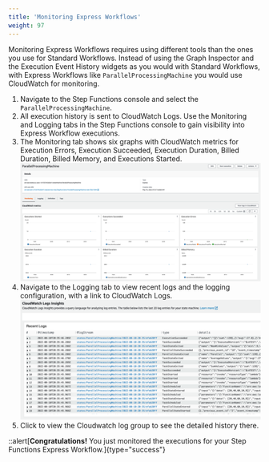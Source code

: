 ```yaml
---
title: 'Monitoring Express Workflows'
weight: 97
---
```


Monitoring Express Workflows requires using different tools than the ones you use for Standard Workflows. Instead of using the Graph Inspector and the Execution Event History widgets as you would with Standard Workflows, with Express Workflows like `ParallelProcessingMachine` you would use CloudWatch for monitoring.

1. Navigate to the Step Functions console and select the `ParallelProcessingMachine`.
2. All execution history is sent to CloudWatch Logs. Use the Monitoring and Logging tabs in the Step Functions console to gain visibility into Express Workflow executions.
3. The Monitoring tab shows six graphs with CloudWatch metrics for Execution Errors, Execution Succeeded, Execution Duration, Billed Duration, Billed Memory, and Executions Started. 
    ![](/static/img/module-7/express-workflows-metrics.png)
4. Navigate to the Logging tab to view recent logs and the logging configuration, with a link to CloudWatch Logs.
    ![](/static/img/module-7/express-workflows-logs.png)
5. Click to view the Cloudwatch log group to see the detailed history there.

::alert[**Congratulations!** You just monitored the executions for your Step Functions Express Workflow.]{type="success"}